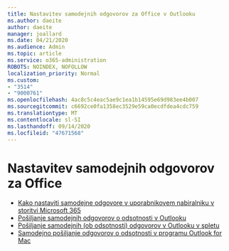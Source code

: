 ```yaml
---
title: Nastavitev samodejnih odgovorov za Office v Outlooku
ms.author: daeite
author: daeite
manager: joallard
ms.date: 04/21/2020
ms.audience: Admin
ms.topic: article
ms.service: o365-administration
ROBOTS: NOINDEX, NOFOLLOW
localization_priority: Normal
ms.custom:
- "3514"
- "9000761"
ms.openlocfilehash: 4ac8c5c4eac5ae9c1ea1b14595e69d983ee4b007
ms.sourcegitcommit: c6692ce0fa1358ec3529e59ca0ecdfdea4cdc759
ms.translationtype: MT
ms.contentlocale: sl-SI
ms.lasthandoff: 09/14/2020
ms.locfileid: "47671568"
---
```

# <a name="set-up-out-of-office-automatic-replies"></a>Nastavitev samodejnih odgovorov za Office

- [Kako nastaviti samodejne odgovore v uporabnikovem nabiralniku v storitvi Microsoft 365](https://docs.microsoft.com/exchange/troubleshoot/configure-mailboxes/set-automatic-replies)
- [Pošiljanje samodejnih odgovorov o odsotnosti v Outlooku](https://support.office.com/article/9742f476-5348-4f9f-997f-5e208513bd67)
- [Pošiljanje samodejnih (ob odsotnosti) odgovorov v Outlooku v spletu](https://support.office.com/article/0c193ab0-b9e1-4058-84be-a5b014242290)
- [Samodejno pošiljanje odgovorov o odsotnosti v programu Outlook for Mac](https://support.office.com/article/4e07ab75-beda-4f9e-bcdc-44471ebacdee)